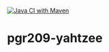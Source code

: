 [![Java CI with Maven](https://github.com/Rebeckaspolander/pgr209-yahtzee/actions/workflows/maven.yml/badge.svg)](https://github.com/Rebeckaspolander/pgr209-yahtzee/actions/workflows/maven.yml)
# pgr209-yahtzee

